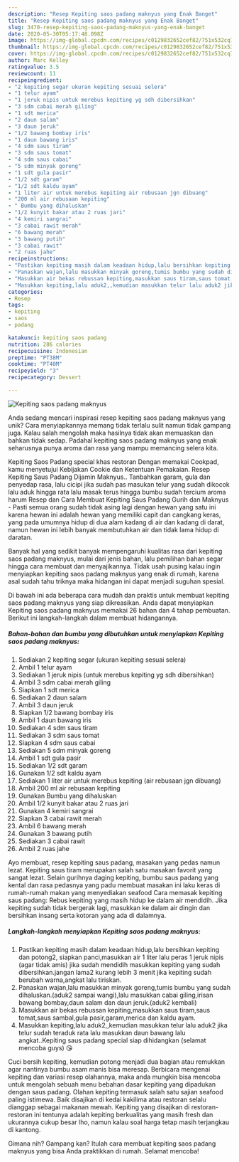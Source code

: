 ```yaml
---
description: "Resep Kepiting saos padang maknyus yang Enak Banget"
title: "Resep Kepiting saos padang maknyus yang Enak Banget"
slug: 3470-resep-kepiting-saos-padang-maknyus-yang-enak-banget
date: 2020-05-30T05:17:48.098Z
image: https://img-global.cpcdn.com/recipes/c0129832652cef82/751x532cq70/kepiting-saos-padang-maknyus-foto-resep-utama.jpg
thumbnail: https://img-global.cpcdn.com/recipes/c0129832652cef82/751x532cq70/kepiting-saos-padang-maknyus-foto-resep-utama.jpg
cover: https://img-global.cpcdn.com/recipes/c0129832652cef82/751x532cq70/kepiting-saos-padang-maknyus-foto-resep-utama.jpg
author: Marc Kelley
ratingvalue: 3.5
reviewcount: 11
recipeingredient:
- "2 kepiting segar ukuran kepiting sesuai selera"
- "1 telur ayam"
- "1 jeruk nipis untuk merebus kepiting yg sdh dibersihkan"
- "3 sdm cabai merah giling"
- "1 sdt merica"
- "2 daun salam"
- "3 daun jeruk"
- "1/2 bawang bombay iris"
- "1 daun bawang iris"
- "4 sdm saus tiram"
- "3 sdm saus tomat"
- "4 sdm saus cabai"
- "5 sdm minyak goreng"
- "1 sdt gula pasir"
- "1/2 sdt garam"
- "1/2 sdt kaldu ayam"
- "1 liter air untuk merebus kepiting air rebusaan jgn dibuang"
- "200 ml air rebusaan kepiting"
- " Bumbu yang dihaluskan"
- "1/2 kunyit bakar atau 2 ruas jari"
- "4 kemiri sangrai"
- "3 cabai rawit merah"
- "6 bawang merah"
- "3 bawang putih"
- "3 cabai rawit"
- "2 ruas jahe"
recipeinstructions:
- "Pastikan kepiting masih dalam keadaan hidup,lalu bersihkan kepiting dan potong2, siapkan panci,masukkan air 1 liter lalu peras 1 jeruk nipis (agar tidak amis) jika sudah mendidih masukkan kepiting yang sudah dibersihkan.jangan lama2 kurang lebih 3 menit jika kepiting sudah berubah warna,angkat lalu tiriskan."
- "Panaskan wajan,lalu masukkan minyak goreng,tumis bumbu yang sudah dihaluskan.(aduk2 sampai wangi),lalu masukkan cabai giling,irisan bawang bombay,daun salam dan daun jeruk.(aduk2 kembali)"
- "Masukkan air bekas rebussan kepiting,masukkan saus tiram,saus tomat,saus sambal,gula pasir,garam,merica dan kaldu ayam."
- "Masukkan kepiting,lalu aduk2,,kemudian masukkan telur lalu aduk2 jika telur sudah teraduk rata lalu masukkan daun bawang lalu angkat..Kepiting saus padang special siap dihidangkan (selamat mencoba guys) 😘"
categories:
- Resep
tags:
- kepiting
- saos
- padang

katakunci: kepiting saos padang 
nutrition: 286 calories
recipecuisine: Indonesian
preptime: "PT38M"
cooktime: "PT40M"
recipeyield: "3"
recipecategory: Dessert

---
```



![Kepiting saos padang maknyus](https://img-global.cpcdn.com/recipes/c0129832652cef82/751x532cq70/kepiting-saos-padang-maknyus-foto-resep-utama.jpg)

Anda sedang mencari inspirasi resep kepiting saos padang maknyus yang unik? Cara menyiapkannya memang tidak terlalu sulit namun tidak gampang juga. Kalau salah mengolah maka hasilnya tidak akan memuaskan dan bahkan tidak sedap. Padahal kepiting saos padang maknyus yang enak seharusnya punya aroma dan rasa yang mampu memancing selera kita.

Kepiting Saos Padang special khas restoran Dengan memakai Cookpad, kamu menyetujui Kebijakan Cookie dan Ketentuan Pemakaian. Resep Kepiting Saus Padang Dijamin Maknyus.. Tanbahkan garam, gula dan penyedap rasa, lalu cicipi jika sudah pas masukan telur yang sudah dikocok lalu aduk hingga rata lalu masak terus hingga bumbu sudah tercium aroma harum Resep dan Cara Membuat Kepiting Saus Padang Gurih dan Maknyus - Pasti semua orang sudah tidak asing lagi dengan hewan yang satu ini karena hewan ini adalah hewan yang memiliki capit dan cangkang keras, yang pada umumnya hidup di dua alam kadang di air dan kadang di darat, namun hewan ini lebih banyak membutuhkan air dan tidak lama hidup di daratan.

Banyak hal yang sedikit banyak mempengaruhi kualitas rasa dari kepiting saos padang maknyus, mulai dari jenis bahan, lalu pemilihan bahan segar hingga cara membuat dan menyajikannya. Tidak usah pusing kalau ingin menyiapkan kepiting saos padang maknyus yang enak di rumah, karena asal sudah tahu triknya maka hidangan ini dapat menjadi suguhan spesial.


Di bawah ini ada beberapa cara mudah dan praktis untuk membuat kepiting saos padang maknyus yang siap dikreasikan. Anda dapat menyiapkan Kepiting saos padang maknyus memakai 26 bahan dan 4 tahap pembuatan. Berikut ini langkah-langkah dalam membuat hidangannya.

<!--inarticleads1-->

##### Bahan-bahan dan bumbu yang dibutuhkan untuk menyiapkan Kepiting saos padang maknyus:

1. Sediakan 2 kepiting segar (ukuran kepiting sesuai selera)
1. Ambil 1 telur ayam
1. Sediakan 1 jeruk nipis (untuk merebus kepiting yg sdh dibersihkan)
1. Ambil 3 sdm cabai merah giling
1. Siapkan 1 sdt merica
1. Sediakan 2 daun salam
1. Ambil 3 daun jeruk
1. Siapkan 1/2 bawang bombay iris
1. Ambil 1 daun bawang iris
1. Sediakan 4 sdm saus tiram
1. Sediakan 3 sdm saus tomat
1. Siapkan 4 sdm saus cabai
1. Sediakan 5 sdm minyak goreng
1. Ambil 1 sdt gula pasir
1. Sediakan 1/2 sdt garam
1. Gunakan 1/2 sdt kaldu ayam
1. Sediakan 1 liter air untuk merebus kepiting (air rebusaan jgn dibuang)
1. Ambil 200 ml air rebusaan kepiting
1. Gunakan  Bumbu yang dihaluskan
1. Ambil 1/2 kunyit bakar atau 2 ruas jari
1. Gunakan 4 kemiri sangrai
1. Siapkan 3 cabai rawit merah
1. Ambil 6 bawang merah
1. Gunakan 3 bawang putih
1. Sediakan 3 cabai rawit
1. Ambil 2 ruas jahe


Ayo membuat, resep kepiting saus padang, masakan yang pedas namun lezat. Kepiting saus tiram merupakan salah satu masakan favorit yang sangat lezat. Selain gurihnya daging kepiting, bumbu saus padang yang kental dan rasa pedasnya yang padu membuat masakan ini laku keras di rumah-rumah makan yang menyediakan seafood Cara memasak kepiting saus padang: Rebus kepiting yang masih hidup ke dalam air mendidih. Jika kepiting sudah tidak bergerak lagi, masukkan ke dalam air dingin dan bersihkan insang serta kotoran yang ada di dalamnya. 

<!--inarticleads2-->

##### Langkah-langkah menyiapkan Kepiting saos padang maknyus:

1. Pastikan kepiting masih dalam keadaan hidup,lalu bersihkan kepiting dan potong2, siapkan panci,masukkan air 1 liter lalu peras 1 jeruk nipis (agar tidak amis) jika sudah mendidih masukkan kepiting yang sudah dibersihkan.jangan lama2 kurang lebih 3 menit jika kepiting sudah berubah warna,angkat lalu tiriskan.
1. Panaskan wajan,lalu masukkan minyak goreng,tumis bumbu yang sudah dihaluskan.(aduk2 sampai wangi),lalu masukkan cabai giling,irisan bawang bombay,daun salam dan daun jeruk.(aduk2 kembali)
1. Masukkan air bekas rebussan kepiting,masukkan saus tiram,saus tomat,saus sambal,gula pasir,garam,merica dan kaldu ayam.
1. Masukkan kepiting,lalu aduk2,,kemudian masukkan telur lalu aduk2 jika telur sudah teraduk rata lalu masukkan daun bawang lalu angkat..Kepiting saus padang special siap dihidangkan (selamat mencoba guys) 😘


Cuci bersih kepiting, kemudian potong menjadi dua bagian atau remukkan agar nantinya bumbu asam manis bisa meresap. Berbicara mengenai kepiting dan variasi resep olahannya, maka anda mungkin bisa mencoba untuk mengolah sebuah menu bebahan dasar kepiting yang dipadukan dengan saus padang. Olahan kepiting termasuk salah satu sajian seafood paling istimewa. Baik disajikan di kedai kakilima atau restoran selalu dianggap sebagai makanan mewah. Kepiting yang disajikan di restoran-restoran ini tentunya adalah kepiting berkualitas yang masih fresh dan ukurannya cukup besar lho, namun kalau soal harga tetap masih terjangkau di kantong. 

Gimana nih? Gampang kan? Itulah cara membuat kepiting saos padang maknyus yang bisa Anda praktikkan di rumah. Selamat mencoba!

